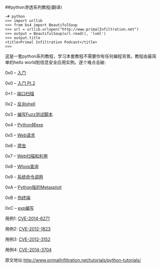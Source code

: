 ##python渗透系列教程(翻译)

```
~# python
>>> import urllib
>>> from bs4 import BeautifulSoup
>>> url = urllib.urlopen("http://www.primalInfiltration.net")
>>> output = BeautifulSoup(url.read(), 'lxml')
>>> output.title
<title>Primal Infiltration Podcast</title>
>>>
```

这是一套python系列教程，学习本套教程不需要你有任何编程背景。教程由最简单的hello world到信息安全应用实例。逐个难点击破:

0x0 – [入门](https://github.com/kalivim/pyInfiltration/blob/master/zh-cn/0x0.md)

0x0 – [入门 Pt.2](https://github.com/kalivim/pyInfiltration/blob/master/zh-cn/0x02.md)

0×1 – [端口扫描](https://github.com/kalivim/pyInfiltration/blob/master/zh-cn/0x1.md)

0x2 – [反向shell](https://github.com/kalivim/pyInfiltration/blob/master/zh-cn/0x2.md)

0x3 – [编写Fuzz测试脚本](https://github.com/kalivim/pyInfiltration/blob/master/zh-cn/0x3.md)

0x4 – [Python转exe](https://github.com/kalivim/pyInfiltration/blob/master/zh-cn/0x4.md)

0x5 – [Web请求](https://github.com/kalivim/pyInfiltration/blob/master/zh-cn/0x5.md)

0x6 – [爬虫](https://github.com/kalivim/pyInfiltration/blob/master/zh-cn/0x6.md)

0x7 – [Web扫描和利用](https://github.com/kalivim/pyInfiltration/blob/master/zh-cn/0x7.md)

0x8 – [Whois查询](https://github.com/kalivim/pyInfiltration/blob/master/zh-cn/0x8.md)

0x9 – [系统命令调用](https://github.com/kalivim/pyInfiltration/blob/master/zh-cn/0x9.md)

0xA – [Python版的Metasploit](https://github.com/kalivim/pyInfiltration/blob/master/zh-cn/0x10.md)

0xB – [伪终端](https://github.com/kalivim/pyInfiltration/blob/master/zh-cn/0x11.md)

0xC – [exp编写](https://github.com/kalivim/pyInfiltration/blob/master/zh-cn/0xc.md)

用例1: [CVE-2014-6271](https://github.com/kalivim/pyInfiltration/blob/master/zh-cn/0x13.md)

用例2: [CVE-2012-1823](https://github.com/kalivim/pyInfiltration/blob/master/zh-cn/0x14.md)

用例3: [CVE-2012-3152](https://github.com/kalivim/pyInfiltration/blob/master/zh-cn/0x15.md)

用例4: [CVE-2014-3704](https://github.com/kalivim/pyInfiltration/blob/master/zh-cn/0x16.md)

原文地址:http://www.primalInfiltration.net/tutorials/python-tutorials/
